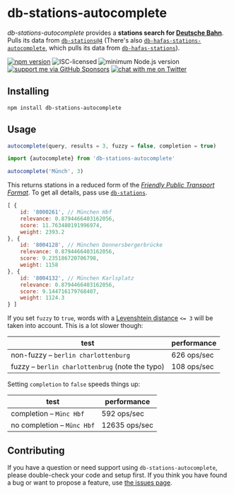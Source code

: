 # db-stations-autocomplete

*db-stations-autocomplete* provides a **stations search for [Deutsche Bahn](https://en.wikipedia.org/wiki/Deutsche_Bahn)**. Pulls its data from [`db-stations@4`](https://github.com/derhuerst/db-stations) (There's also [`db-hafas-stations-autocomplete`](https://github.com/derhuerst/db-hafas-stations-autocomplete), which pulls its data from [`db-hafas-stations`](https://github.com/derhuerst/db-hafas-stations)).

[![npm version](https://img.shields.io/npm/v/db-stations-autocomplete.svg)](https://www.npmjs.com/package/db-stations-autocomplete)
![ISC-licensed](https://img.shields.io/github/license/derhuerst/db-stations-autocomplete.svg)
![minimum Node.js version](https://img.shields.io/node/v/db-stations-autocomplete.svg)
[![support me via GitHub Sponsors](https://img.shields.io/badge/support%20me-donate-fa7664.svg)](https://github.com/sponsors/derhuerst)
[![chat with me on Twitter](https://img.shields.io/badge/chat%20with%20me-on%20Twitter-1da1f2.svg)](https://twitter.com/derhuerst)


## Installing

```shell
npm install db-stations-autocomplete
```


## Usage

```js
autocomplete(query, results = 3, fuzzy = false, completion = true)
```

```javascript
import {autocomplete} from 'db-stations-autocomplete'

autocomplete('Münch', 3)
```

This returns stations in a reduced form of the [*Friendly Public Transport Format*](https://github.com/public-transport/friendly-public-transport-format). To get all details, pass use [`db-stations`](https://github.com/derhuerst/db-stations).

```javascript
[ {
	id: '8000261', // München Hbf
	relevance: 0.8794466403162056,
	score: 11.763480191996974,
	weight: 2393.2
}, {
	id: '8004128', // München Donnersbergerbrücke
	relevance: 0.8794466403162056,
	score: 9.235186720706798,
	weight: 1158
}, {
	id: '8004132', // München Karlsplatz
	relevance: 0.8794466403162056,
	score: 9.144716179768407,
	weight: 1124.3
} ]
```

If you set `fuzzy` to `true`, words with a [Levenshtein distance](https://en.wikipedia.org/wiki/Levenshtein_distance) `<= 3` will be taken into account. This is a lot slower though:

test | performance
-----|------------
non-fuzzy – `berlin charlottenburg` | 626 ops/sec
fuzzy – `berlin charlottenbrug` (note the typo) | 108 ops/sec


Setting `completion` to `false` speeds things up:

test | performance
-----|------------
completion – `Münc Hbf` | 592 ops/sec
no completion – `Münc Hbf` | 12635 ops/sec


## Contributing

If you have a question or need support using `db-stations-autocomplete`, please double-check your code and setup first. If you think you have found a bug or want to propose a feature, use [the issues page](https://github.com/derhuerst/db-stations-autocomplete/issues).
